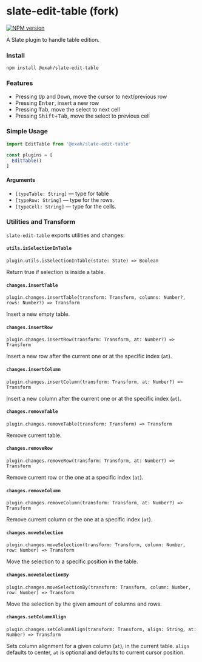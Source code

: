 # slate-edit-table (fork)

[![NPM version](https://badge.fury.io/js/%40exah%2Fslate-edit-table.svg)](http://badge.fury.io/js/slate-edit-table)

A Slate plugin to handle table edition.

### Install

```
npm install @exah/slate-edit-table
```

### Features

- Pressing <kbd>Up</kbd> and <kbd>Down</kbd>, move the cursor to next/previous row
- Pressing <kbd>Enter</kbd>, insert a new row
- Pressing <kbd>Tab</kbd>, move the select to next cell
- Pressing <kbd>Shift+Tab</kbd>, move the select to previous cell

### Simple Usage

```js
import EditTable from '@exah/slate-edit-table'

const plugins = [
  EditTable()
]
```

#### Arguments

- ``[typeTable: String]`` — type for table
- ``[typeRow: String]`` — type for the rows.
- ``[typeCell: String]`` — type for the cells.

### Utilities and Transform

`slate-edit-table` exports utilities and changes:

#### `utils.isSelectionInTable`

`plugin.utils.isSelectionInTable(state: State) => Boolean`

Return true if selection is inside a table.

#### `changes.insertTable`

`plugin.changes.insertTable(transform: Transform, columns: Number?, rows: Number?) => Transform`

Insert a new empty table.

#### `changes.insertRow`

`plugin.changes.insertRow(transform: Transform, at: Number?) => Transform`

Insert a new row after the current one or at the specific index (`at`).

#### `changes.insertColumn`

`plugin.changes.insertColumn(transform: Transform, at: Number?) => Transform`

Insert a new column after the current one or at the specific index (`at`).

#### `changes.removeTable`

`plugin.changes.removeTable(transform: Transform) => Transform`

Remove current table.

#### `changes.removeRow`

`plugin.changes.removeRow(transform: Transform, at: Number?) => Transform`

Remove current row or the one at a specific index (`at`).

#### `changes.removeColumn`

`plugin.changes.removeColumn(transform: Transform, at: Number?) => Transform`

Remove current column or the one at a specific index (`at`).

#### `changes.moveSelection`

`plugin.changes.moveSelection(transform: Transform, column: Number, row: Number) => Transform`

Move the selection to a specific position in the table.

#### `changes.moveSelectionBy`

`plugin.changes.moveSelectionBy(transform: Transform, column: Number, row: Number) => Transform`

Move the selection by the given amount of columns and rows.

#### `changes.setColumnAlign`

`plugin.changes.setColumnAlign(transform: Transform, align: String, at: Number) => Transform`

Sets column alignment for a given column (`at`), in the current table. `align`
defaults to center, `at` is optional and defaults to current cursor position.
